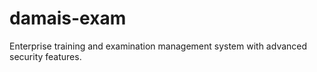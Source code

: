 # damais-exam
Enterprise training and examination management system with advanced security features.

